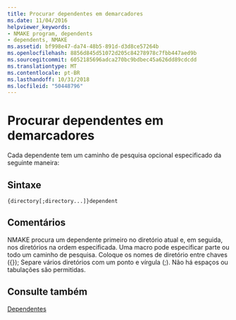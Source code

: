 ```yaml
---
title: Procurar dependentes em demarcadores
ms.date: 11/04/2016
helpviewer_keywords:
- NMAKE program, dependents
- dependents, NMAKE
ms.assetid: bf998e47-da74-48b5-891d-d3d8ce57264b
ms.openlocfilehash: 8856d845d51072d205c84278978c7fbb447aed9b
ms.sourcegitcommit: 6052185696adca270bc9bdbec45a626dd89cdcdd
ms.translationtype: MT
ms.contentlocale: pt-BR
ms.lasthandoff: 10/31/2018
ms.locfileid: "50448796"
---
```

# <a name="search-paths-for-dependents"></a>Procurar dependentes em demarcadores

Cada dependente tem um caminho de pesquisa opcional especificado da seguinte maneira:

## <a name="syntax"></a>Sintaxe

```
{directory[;directory...]}dependent
```

## <a name="remarks"></a>Comentários

NMAKE procura um dependente primeiro no diretório atual e, em seguida, nos diretórios na ordem especificada. Uma macro pode especificar parte ou todo um caminho de pesquisa. Coloque os nomes de diretório entre chaves ({}); Separe vários diretórios com um ponto e vírgula (;). Não há espaços ou tabulações são permitidas.

## <a name="see-also"></a>Consulte também

[Dependentes](../build/dependents.md)